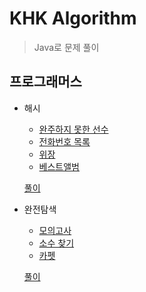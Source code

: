 # KHK Algorithm

> Java로 문제 풀이

## 프로그래머스

* 해시

    * [완주하지 못한 선수](https://programmers.co.kr/learn/courses/30/lessons/42576)
    * [전화번호 목록](https://programmers.co.kr/learn/courses/30/lessons/42577)
    * [위장](https://programmers.co.kr/learn/courses/30/lessons/42578)
    * [베스트앨범](https://programmers.co.kr/learn/courses/30/lessons/42579)
    
    [풀이](https://github.com/JHLee0211/Algorithm/tree/khk/Hash)

* 완전탐색

    * [모의고사](https://programmers.co.kr/learn/courses/30/lessons/42840)
    * [소수 찾기](https://programmers.co.kr/learn/courses/30/lessons/42839)
    * [카펫](https://programmers.co.kr/learn/courses/30/lessons/42842)
    
    [풀이](https://github.com/JHLee0211/Algorithm/tree/khk/BruteForce)